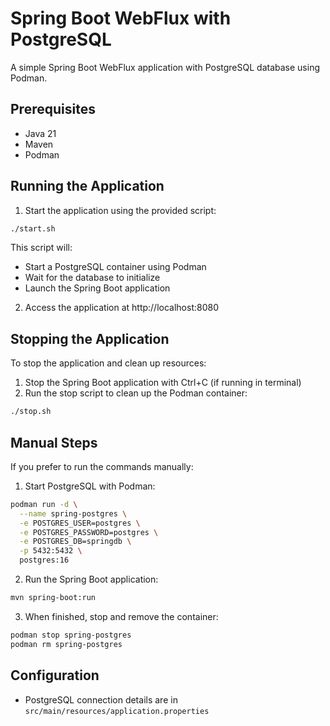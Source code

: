 # Spring Boot WebFlux with PostgreSQL

A simple Spring Boot WebFlux application with PostgreSQL database using Podman.

## Prerequisites

- Java 21
- Maven
- Podman

## Running the Application

1. Start the application using the provided script:

```bash
./start.sh
```

This script will:
- Start a PostgreSQL container using Podman
- Wait for the database to initialize
- Launch the Spring Boot application

2. Access the application at http://localhost:8080

## Stopping the Application

To stop the application and clean up resources:

1. Stop the Spring Boot application with Ctrl+C (if running in terminal)
2. Run the stop script to clean up the Podman container:

```bash
./stop.sh
```

## Manual Steps

If you prefer to run the commands manually:

1. Start PostgreSQL with Podman:
```bash
podman run -d \
  --name spring-postgres \
  -e POSTGRES_USER=postgres \
  -e POSTGRES_PASSWORD=postgres \
  -e POSTGRES_DB=springdb \
  -p 5432:5432 \
  postgres:16
```

2. Run the Spring Boot application:
```bash
mvn spring-boot:run
```

3. When finished, stop and remove the container:
```bash
podman stop spring-postgres
podman rm spring-postgres
```

## Configuration

- PostgreSQL connection details are in `src/main/resources/application.properties` 
